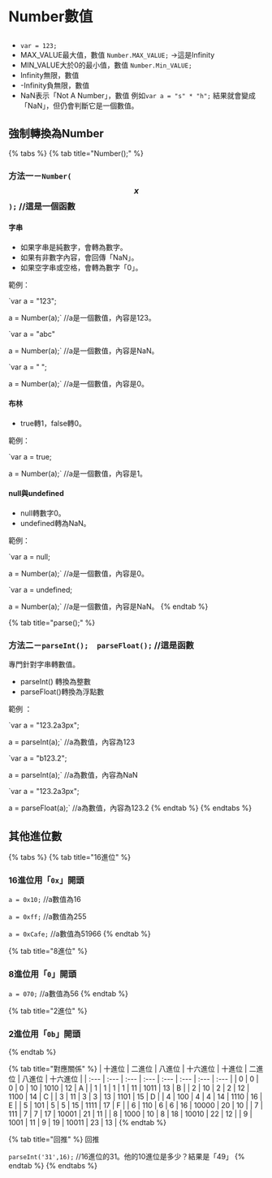 # Number數值

## 

* `var = 123;`
* MAX\_VALUE最大值，數值  `Number.MAX_VALUE;` →這是Infinity
* MIN\_VALUE大於0的最小值，數值  `Number.Min_VALUE;`
* Infinity無限，數值 
* -Infinity負無限，數值
* NaN表示「Not A Number」，數值 例如`var a = "s" * "h";` 結果就會變成「NaN」，但仍會判斷它是一個數值。

## 強制轉換為Number

{% tabs %}
{% tab title="Number\(\);" %}
### 方法一－`Number(`$$x$$`);`  //這是一個函數

#### 字串

* 如果字串是純數字，會轉為數字。 
* 如果有非數字內容，會回傳「NaN」。 
* 如果空字串或空格，會轉為數字「0」。 

範例：

`var a = "123";  
a = Number(a);` //a是一個數值，內容是123。

`var a = "abc"  
a = Number(a);` //a是一個數值，內容是NaN。

`var a = "   ";  
a = Number(a);` //a是一個數值，內容是0。



#### 布林

* true轉1，false轉0。

範例：

`var a = true;  
a = Number(a);` //a是一個數值，內容是1。



#### null與undefined

* null轉數字0。
* undefined轉為NaN。

範例：

`var a = null;  
a = Number(a);` //a是一個數值，內容是0。

`var a = undefined;  
a = Number(a);` //a是一個數值，內容是NaN。
{% endtab %}

{% tab title="parse\(\);" %}
### 方法二－`parseInt();  parseFloat();`  //這是函數

專門針對字串轉數值。

* parseInt\(\)  轉換為整數
* parseFloat\(\)轉換為浮點數

範例：

`var a = "123.2a3px";  
a = parseInt(a);` //a為數值，內容為123

`var a = "b123.2";  
a = parseInt(a);` //a為數值，內容為NaN

`var a = "123.2a3px";  
a = parseFloat(a);` //a為數值，內容為123.2
{% endtab %}
{% endtabs %}

## 其他進位數

{% tabs %}
{% tab title="16進位" %}
### 16進位用「`0x`」開頭

`a = 0x10;` //a數值為16

`a = 0xff;` //a數值為255

`a = 0xCafe;` //a數值為51966
{% endtab %}

{% tab title="8進位" %}
### 8進位用「`0`」開頭

`a = 070;` //a數值為56
{% endtab %}

{% tab title="2進位" %}
### 2進位用「`0b`」開頭
{% endtab %}

{% tab title="對應關係" %}
| 十進位 | 二進位 | 八進位 | 十六進位 | 十進位 | 二進位 | 八進位 | 十六進位 |
| :--- | :--- | :--- | :--- | :--- | :--- | :--- | :--- |
| 0 | 0 | 0 | 0 | 10 | 1010 | 12 | A |
| 1 | 1 | 1 | 1 | 11 | 1011 | 13 | B |
| 2 | 10 | 2 | 2 | 12 | 1100 | 14 | C |
| 3 | 11 | 3 | 3 | 13 | 1101 | 15 | D |
| 4 | 100 | 4 | 4 | 14 | 1110 | 16 | E |
| 5 | 101 | 5 | 5 | 15 | 1111 | 17 | F |
| 6 | 110 | 6 | 6 | 16 | 10000 | 20 | 10 |
| 7 | 111 | 7 | 7 | 17 | 10001 | 21 | 11 |
| 8 | 1000 | 10 | 8 | 18 | 10010 | 22 | 12 |
| 9 | 1001 | 11 | 9 | 19 | 10011 | 23 | 13 |
{% endtab %}

{% tab title="回推" %}
回推

`parseInt('31',16);` //16進位的31。他的10進位是多少？結果是「49」
{% endtab %}
{% endtabs %}

## 

